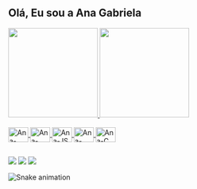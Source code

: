 ## Olá, Eu sou a Ana Gabriela
<div>
<a href="https://beacons.ai/anagabiss">
<img height="180em" src="https://github-readme-stats.vercel.app/api?username=anagabiss&show_icons=false&theme=dracula&include_all_commits=true&count_private=true"/>
<img height="180em" src="https://github-readme-stats.vercel.app/api/top-langs/?username=anagabss&layout=compact&langs_count=16&theme=dracula"/>
<div/>

<div style="display: inline_block">
  <br>
  <img align="center" alt="Ana-HTML" height="30" width="40" src="http://raw.githubusercontent.comdevicon/devicon/master/icons/html5/html5-original.svg">
  <img align="center" alt="Ana-CSS" height="30" width="40" src="http://raw.githubusercontent.comdevicon/devicon/master/icons/css3/css3-original.svg">
  <img align="center" alt="Ana-JS" height="30" width="40" src="http://raw.githubusercontent.comdevicon/devicon/master/icons/javascript/javascript-original.svg">
  <img align="center" alt="Ana-PHP" height="30" width="40" src="http://raw.githubusercontent.comdevicon/devicon/master/icons/php/php-original.svg">
  <img align="center" alt="Ana-C" height="30" width="40" src="http://raw.githubusercontent.comdevicon/devicon/master/icons/c/c-original.svg">
<div/>

##
<div> 
  <a href="https://https://www.linkedin.com/in/ana-gabriela-soares-da-silva/" target="_blank"><img src="https://img.shields.io/badge/-LinkedIn-%230077B5?style=for-the-badge&logo=linkedin&logoColor=white" target="_blank"></a> 
  <a href = "mailto:anagabiss16@gmail.com"><img src="https://img.shields.io/badge/-Gmail-%23333?style=for-the-badge&logo=gmail&logoColor=white" target="_blank"></a>
  <a href="https://instagram.com/https://www.instagram.com/dev.anagabis/" target="_blank"><img src="https://img.shields.io/badge/-Instagram-%23E4405F?style=for-the-badge&logo=instagram&logoColor=white" target="_blank"></a>
  
 ![Snake animation](http://.com/anagabiss)

  
</div>
